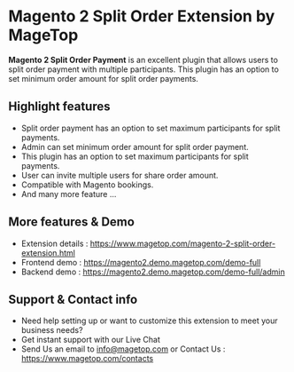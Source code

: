 # Magento 2 Split Order Extension by MageTop

**Magento 2 Split Order Payment** is an excellent plugin that allows users to split order payment with multiple participants. This plugin has an option to set minimum order amount for split order payments.

## Highlight features

- Split order payment has an option to set maximum participants for split payments.
- Admin can set minimum order amount for split order payment.
- This plugin has an option to set maximum participants for split payments.
- User can invite multiple users for share order amount.
- Compatible with Magento bookings.
- And many more feature ...

## More features & Demo

- Extension details : https://www.magetop.com/magento-2-split-order-extension.html
- Frontend demo : https://magento2.demo.magetop.com/demo-full
- Backend demo : https://magento2.demo.magetop.com/demo-full/admin

## Support & Contact info

- Need help setting up or want to customize this extension to meet your business needs? 
- Get instant support with our Live Chat
- Send Us an email to info@magetop.com or Contact Us : https://www.magetop.com/contacts
